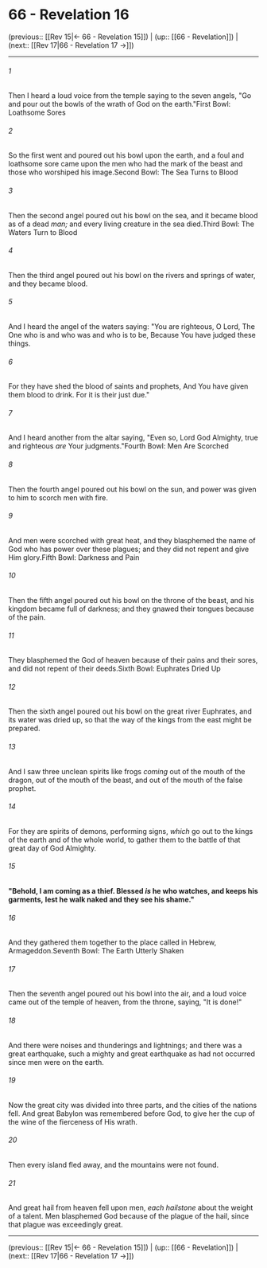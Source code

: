 # 66 - Revelation 16

(previous:: [[Rev 15|← 66 - Revelation 15]]) | (up:: [[66 - Revelation]]) | (next:: [[Rev 17|66 - Revelation 17 →]])

***


###### 1 
Then I heard a loud voice from the temple saying to the seven angels, "Go and pour out the bowls of the wrath of God on the earth."First Bowl: Loathsome Sores 

###### 2 
So the first went and poured out his bowl upon the earth, and a foul and loathsome sore came upon the men who had the mark of the beast and those who worshiped his image.Second Bowl: The Sea Turns to Blood 

###### 3 
Then the second angel poured out his bowl on the sea, and it became blood as of a dead _man;_ and every living creature in the sea died.Third Bowl: The Waters Turn to Blood 

###### 4 
Then the third angel poured out his bowl on the rivers and springs of water, and they became blood. 

###### 5 
And I heard the angel of the waters saying: "You are righteous, O Lord, The One who is and who was and who is to be, Because You have judged these things. 

###### 6 
For they have shed the blood of saints and prophets, And You have given them blood to drink. For it is their just due." 

###### 7 
And I heard another from the altar saying, "Even so, Lord God Almighty, true and righteous _are_ Your judgments."Fourth Bowl: Men Are Scorched 

###### 8 
Then the fourth angel poured out his bowl on the sun, and power was given to him to scorch men with fire. 

###### 9 
And men were scorched with great heat, and they blasphemed the name of God who has power over these plagues; and they did not repent and give Him glory.Fifth Bowl: Darkness and Pain 

###### 10 
Then the fifth angel poured out his bowl on the throne of the beast, and his kingdom became full of darkness; and they gnawed their tongues because of the pain. 

###### 11 
They blasphemed the God of heaven because of their pains and their sores, and did not repent of their deeds.Sixth Bowl: Euphrates Dried Up 

###### 12 
Then the sixth angel poured out his bowl on the great river Euphrates, and its water was dried up, so that the way of the kings from the east might be prepared. 

###### 13 
And I saw three unclean spirits like frogs _coming_ out of the mouth of the dragon, out of the mouth of the beast, and out of the mouth of the false prophet. 

###### 14 
For they are spirits of demons, performing signs, _which_ go out to the kings of the earth and of the whole world, to gather them to the battle of that great day of God Almighty. 

###### 15 
**"Behold, I am coming as a thief. Blessed _is_ he who watches, and keeps his garments,** **lest he walk naked and they see his shame."** 

###### 16 
And they gathered them together to the place called in Hebrew, Armageddon.Seventh Bowl: The Earth Utterly Shaken 

###### 17 
Then the seventh angel poured out his bowl into the air, and a loud voice came out of the temple of heaven, from the throne, saying, "It is done!" 

###### 18 
And there were noises and thunderings and lightnings; and there was a great earthquake, such a mighty and great earthquake as had not occurred since men were on the earth. 

###### 19 
Now the great city was divided into three parts, and the cities of the nations fell. And great Babylon was remembered before God, to give her the cup of the wine of the fierceness of His wrath. 

###### 20 
Then every island fled away, and the mountains were not found. 

###### 21 
And great hail from heaven fell upon men, _each hailstone_ about the weight of a talent. Men blasphemed God because of the plague of the hail, since that plague was exceedingly great.

***

(previous:: [[Rev 15|← 66 - Revelation 15]]) | (up:: [[66 - Revelation]]) | (next:: [[Rev 17|66 - Revelation 17 →]])
